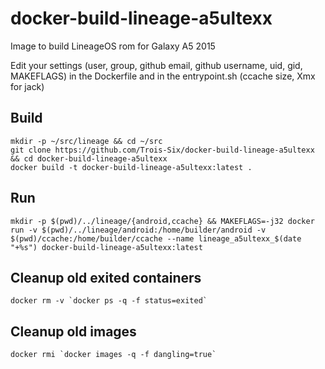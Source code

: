 docker-build-lineage-a5ultexx
===============

Image to build LineageOS rom for Galaxy A5 2015

Edit your settings (user, group, github email, github username, uid, gid, MAKEFLAGS) in the Dockerfile and in the entrypoint.sh (ccache size, Xmx for jack)

## Build
    mkdir -p ~/src/lineage && cd ~/src
    git clone https://github.com/Trois-Six/docker-build-lineage-a5ultexx && cd docker-build-lineage-a5ultexx
    docker build -t docker-build-lineage-a5ultexx:latest .

## Run
    mkdir -p $(pwd)/../lineage/{android,ccache} && MAKEFLAGS=-j32 docker run -v $(pwd)/../lineage/android:/home/builder/android -v $(pwd)/ccache:/home/builder/ccache --name lineage_a5ultexx_$(date "+%s") docker-build-lineage-a5ultexx:latest

## Cleanup old exited containers
    docker rm -v `docker ps -q -f status=exited`

## Cleanup old images
    docker rmi `docker images -q -f dangling=true`
